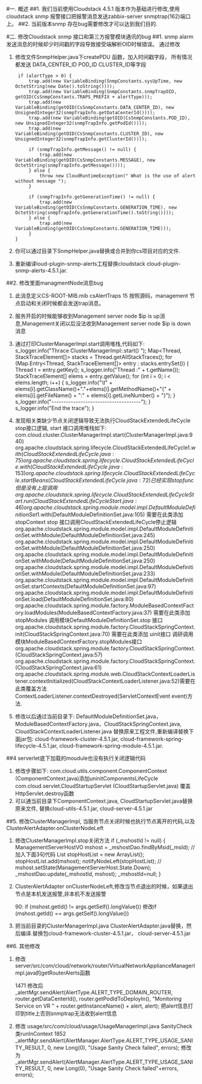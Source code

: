 #一. 概述
##1. 我们当前使用Cloudstack 4.5.1 版本作为基础进行修改,使用cloudstack snmp 报警接口把报警消息发送zabbix-server snmptrap(162)端口上。
##2. 当前版本snmp 存在bug需要修改才可以达到我们目的.

#二. 修改Cloudstack snmp 接口和第三方报警模块通讯的bug
##1. snmp alarm 发送消息的时候却少时间戳的字段导致接受端解析OID时候错误。
     通过修改

1) 修改文件SnmpHelper.java下createPDU 函数，加入时间戳字段， 所有情况都发送 DATA_CENTER_ID POD_ID CLUSTER_ID等字段
	   	
        if (alertType > 0) {
            trap.add(new VariableBinding(SnmpConstants.sysUpTime, new OctetString(new Date().toString())));
            trap.add(new VariableBinding(SnmpConstants.snmpTrapOID, getOID(CsSnmpConstants.TRAPS_PREFIX + alertType)));
            trap.add(new VariableBinding(getOID(CsSnmpConstants.DATA_CENTER_ID), new UnsignedInteger32(snmpTrapInfo.getDataCenterId())));
            trap.add(new VariableBinding(getOID(CsSnmpConstants.POD_ID), new UnsignedInteger32(snmpTrapInfo.getPodId())));
            trap.add(new VariableBinding(getOID(CsSnmpConstants.CLUSTER_ID), new UnsignedInteger32(snmpTrapInfo.getClusterId())));

            if (snmpTrapInfo.getMessage() != null) {
                trap.add(new VariableBinding(getOID(CsSnmpConstants.MESSAGE), new OctetString(snmpTrapInfo.getMessage())));
            } else {
                throw new CloudRuntimeException(" What is the use of alert without message ");
            }

            if (snmpTrapInfo.getGenerationTime() != null) {
                trap.add(new VariableBinding(getOID(CsSnmpConstants.GENERATION_TIME), new OctetString(snmpTrapInfo.getGenerationTime().toString())));
            } else {
                trap.add(new VariableBinding(getOID(CsSnmpConstants.GENERATION_TIME)));
            }
       }

2) 你可以通过目录下SnmpHelper.java替换或合并到你cs项目对应的文件.
3) 重新编译loud-plugin-snmp-alerts工程替换cloudstack cloud-plugin-snmp-alerts-4.5.1.jar.


##2. 修改里面managmentNode消息bug
1) 此消息定义CS-ROOT-MIB.mib csAlertTraps 15 按照源码，management 节点启动和关闭时候都会发送trap消息。
2) 服务开启的时候能够收到Management server node $ip is up消息,Management关闭以后没法收到Management server node $ip is down消息
3) 通过打印ClusterManagerImpl.start调用堆栈,代码如下:
            s_logger.info("Thrace ClusterManagerImpl::start() ");
            Map<Thread, StackTraceElement[]> stacks = Thread.getAllStackTraces();
            for (Map.Entry<Thread, StackTraceElement[]> entry : stacks.entrySet()) {
                Thread t = entry.getKey();
                s_logger.info("Thread :" + t.getName());
                StackTraceElement[] elems = entry.getValue();
                for (int i = 0; i < elems.length; i++) {
                    s_logger.info("\t" + elems[i].getClassName()+"."+elems[i].getMethodName()+"(" + elems[i].getFileName() + ":" + elems[i].getLineNumber() + ")");
                }
               s_logger.info("-------------------------------------");
            }
            s_logger.info("End the trace");
        }
4) 发现相关类缺少节点关闭逻辑导致无法执行CloudStackExtendedLifeCycle stop接口逻辑, start 接口调用堆栈如下:
		com.cloud.cluster.ClusterManagerImpl.start(ClusterManagerImpl.java:940)
		org.apache.cloudstack.spring.lifecycle.CloudStackExtendedLifeCycle$1.with(CloudStackExtendedLifeCycle.java:75)
		org.apache.cloudstack.spring.lifecycle.CloudStackExtendedLifeCycle.with(CloudStackExtendedLifeCycle.java:153)
		org.apache.cloudstack.spring.lifecycle.CloudStackExtendedLifeCycle.startBeans(CloudStackExtendedLifeCycle.java:72) 已经实现stop func 但是没有上层调用
		org.apache.cloudstack.spring.lifecycle.CloudStackExtendedLifeCycleStart.run(CloudStackExtendedLifeCycleStart.java:46) 
		org.apache.cloudstack.spring.module.model.impl.DefaultModuleDefinitionSet$1.with(DefaultModuleDefinitionSet.java:105)  需要在此类添加 stopContext stop 接口调用CloudStackExtendedLifeCycle停止逻辑
		org.apache.cloudstack.spring.module.model.impl.DefaultModuleDefinitionSet.withModule(DefaultModuleDefinitionSet.java:245)
		org.apache.cloudstack.spring.module.model.impl.DefaultModuleDefinitionSet.withModule(DefaultModuleDefinitionSet.java:250)
		org.apache.cloudstack.spring.module.model.impl.DefaultModuleDefinitionSet.withModule(DefaultModuleDefinitionSet.java:250)
		org.apache.cloudstack.spring.module.model.impl.DefaultModuleDefinitionSet.withModule(DefaultModuleDefinitionSet.java:233)
		org.apache.cloudstack.spring.module.model.impl.DefaultModuleDefinitionSet.startContexts(DefaultModuleDefinitionSet.java:97)
		org.apache.cloudstack.spring.module.model.impl.DefaultModuleDefinitionSet.load(DefaultModuleDefinitionSet.java:80)
		org.apache.cloudstack.spring.module.factory.ModuleBasedContextFactory.loadModules(ModuleBasedContextFactory.java:37) 需要在此类添加 stopModules 调用模块DefaultModuleDefinitionSet.stop 接口
		org.apache.cloudstack.spring.module.factory.CloudStackSpringContext.init(CloudStackSpringContext.java:70) 需要在此类添加 uinit接口 调研调用模块ModuleBasedContextFactory.stopModules接口
		org.apache.cloudstack.spring.module.factory.CloudStackSpringContext.<init>(CloudStackSpringContext.java:57)
		org.apache.cloudstack.spring.module.factory.CloudStackSpringContext.<init>(CloudStackSpringContext.java:61)
		org.apache.cloudstack.spring.module.web.CloudStackContextLoaderListener.contextInitialized(CloudStackContextLoaderListener.java:52)需要在此类覆盖方法ContextLoaderListener.contextDestroyed(ServletContextEvent event)方法.

5) 修改以后通过当前目录下: DefaultModuleDefinitionSet.java，ModuleBasedContextFactory.java，CloudStackSpringContext.java, CloudStackContextLoaderListener.java 替换原来工程文件,重新编译替换下面jar包: cloud-framework-cluster-4.5.1.jar, cloud-framework-spring-lifecycle-4.5.1.jar, cloud-framework-spring-module-4.5.1.jar.

##4 serverlet底下加载的moudule也没有执行关闭逻辑代码
1) 修改步骤如下:
        com.cloud.utils.component.ComponentContext (ComponentContext.java)添加uninitComponentsLifeCycle
        com.cloud.servlet.CloudStartupServlet (CloudStartupServlet.java) 覆盖HttpServlet.destroy函数
2) 可以通当前目录下ComponentContext.java, CloudStartupServlet.java替换原来文件, 替换cloud-utils-4.5.1.jar, cloud-server-4.5.1.jar

##5. 修改ClusterManagerImpl, 当服务节点关闭时候也执行节点离开的代码,以及ClusterAlertAdapter.onClusterNodeLeft

1) 修改ClusterManagerImpl.stop关闭方法
        if (_mshostId != null) {
            ManagementServerHostVO mshost = _mshostDao.findByMsid(_msId);
            //加入下面3句代码 
            List<ManagementServerHostVO> stopHostList = new ArrayList<ManagementServerHostVO>();
            stopHostList.add(mshost);
            notifyNodeLeft(stopHostList);
            //
            mshost.setState(ManagementServerHost.State.Down);
            _mshostDao.update(_mshostId, mshost);
            _mshostId=null;
        }
 
2) ClusterAlertAdapter onClusterNodeLeft,修改当节点退出的时候，如果退出节点是本机发送报警,非本机不发送报警

    90: if (mshost.getId() != args.getSelf().longValue()) 修改if (mshost.getId() == args.getSelf().longValue())

3) 把当前目录的ClusterManagerImpl.java ClusterAlertAdapter.java替换，然后编译.替换包cloud-framework-cluster-4.5.1.jar， cloud-server-4.5.1.jar


##6. 其他修改
1) 修改 server/src/com/cloud/network/router/VirtualNetworkApplianceManagerImpl.java的getRouterAlerts函数

   1471 修改后 _alertMgr.sendAlert(AlertType.ALERT_TYPE_DOMAIN_ROUTER, router.getDataCenterId(), router.getPodIdToDeployIn(), "Monitoring Service on VR " + router.getInstanceName() + alert, alert); 把alert信息打印到title上否则snmptrap无法收到alert信息

2) 修改 usage/src/com/cloud/usage/UsageManagerImpl.java SanityCheck类runInContext
1852 _alertMgr.sendAlert(AlertManager.AlertType.ALERT_TYPE_USAGE_SANITY_RESULT, 0, new Long(0), "Usage Sanity Check failed", errors);
   修改为
   _alertMgr.sendAlert(AlertManager.AlertType.ALERT_TYPE_USAGE_SANITY_RESULT, 0, new Long(0), "Usage Sanity Check failed"+errors, errors);

